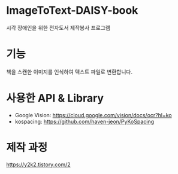 # ImageToText-DAISY-book
시각 장애인을 위한 전자도서 제작봉사 프로그램

# 기능
책을 스캔한 이미지를 인식하여 텍스트 파일로 변환합니다.

# 사용한 API & Library
- Google Vision: https://cloud.google.com/vision/docs/ocr?hl=ko
- kospacing: https://github.com/haven-jeon/PyKoSpacing

# 제작 과정
https://y2k2.tistory.com/2
